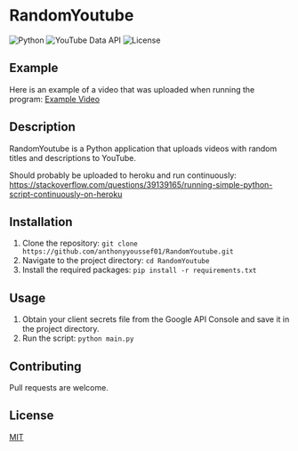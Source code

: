 # RandomYoutube
![Python](https://img.shields.io/badge/python-3670A0?style=for-the-badge&logo=python&logoColor=ffdd54)
![YouTube Data API](https://img.shields.io/badge/YouTube%20Data%20API-v3-%23FF0000.svg?style=for-the-badge)
![License](https://img.shields.io/badge/License-MIT-%23ED8B00.svg?style=for-the-badge)

## Example
Here is an example of a video that was uploaded when running the program: [Example Video](https://youtu.be/_HFGI9vTsL8)

## Description
RandomYoutube is a Python application that uploads videos with random titles and descriptions to YouTube.

Should probably be uploaded to heroku and run continuously:
https://stackoverflow.com/questions/39139165/running-simple-python-script-continuously-on-heroku

## Installation
1. Clone the repository: `git clone https://github.com/anthonyyoussef01/RandomYoutube.git`
2. Navigate to the project directory: `cd RandomYoutube`
3. Install the required packages: `pip install -r requirements.txt`

## Usage
1. Obtain your client secrets file from the Google API Console and save it in the project directory.
2. Run the script: `python main.py`

## Contributing
Pull requests are welcome.

## License
[MIT](https://choosealicense.com/licenses/mit/)
